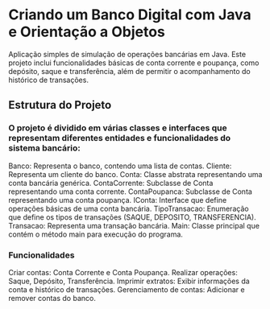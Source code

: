 # Criando um Banco Digital com Java e Orientação a Objetos

Aplicação simples de simulação de operações bancárias em Java. Este projeto inclui funcionalidades básicas de conta corrente e poupança, como depósito, saque e transferência, além de permitir o acompanhamento do histórico de transações.

## Estrutura do Projeto
### O projeto é dividido em várias classes e interfaces que representam diferentes entidades e funcionalidades do sistema bancário:

  Banco: Representa o banco, contendo uma lista de contas.
  Cliente: Representa um cliente do banco.
  Conta: Classe abstrata representando uma conta bancária genérica.
  ContaCorrente: Subclasse de Conta representando uma conta corrente.
  ContaPoupanca: Subclasse de Conta representando uma conta poupança.
  IConta: Interface que define operações básicas de uma conta bancária.
  TipoTransacao: Enumeração que define os tipos de transações (SAQUE, DEPOSITO, TRANSFERENCIA).
  Transacao: Representa uma transação bancária.
  Main: Classe principal que contém o método main para execução do programa.
  
### Funcionalidades
  Criar contas: Conta Corrente e Conta Poupança.
  Realizar operações: Saque, Depósito, Transferência.
  Imprimir extratos: Exibir informações da conta e histórico de transações.
  Gerenciamento de contas: Adicionar e remover contas do banco.
